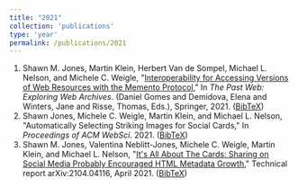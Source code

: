 ```yaml
---
title: "2021"
collection: 'publications'
type: 'year'
permalink: /publications/2021
---
```

1. Shawn M. Jones, Martin Klein, Herbert Van de Sompel, Michael L. Nelson, and Michele C. Weigle, "[Interoperability for Accessing Versions of Web Resources with the Memento Protocol](http://dx.doi.org/10.1007/978-3-030-63291-5)," In *The Past Web: Exploring Web Archives*. (Daniel Gomes and Demidova, Elena and Winters, Jane and Risse, Thomas, Eds.), Springer, 2021. ([BibTeX](?action=bibentry&bibfile=mweigle.bib&bibref=jones-memento21))
1. Shawn Jones, Michele C. Weigle, Martin Klein, and Michael L. Nelson, "Automatically Selecting Striking Images for Social Cards," In *Proceedings of ACM WebSci*. 2021. ([BibTeX](?action=bibentry&bibfile=mweigle.bib&bibref=jones-websci21))
1. Shawn M. Jones, Valentina Neblitt-Jones, Michele C. Weigle, Martin Klein, and Michael L. Nelson, "[It's All About The Cards: Sharing on Social Media Probably Encouraged HTML Metadata Growth](https://arxiv.org/abs/2104.04116)," Technical report arXiv:2104.04116, April 2021. ([BibTeX](?action=bibentry&bibfile=mweigle.bib&bibref=jones-arxiv21a))
